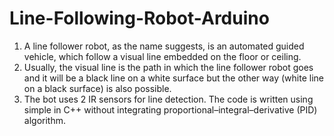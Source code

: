 # Line-Following-Robot-Arduino
1. A line follower robot, as the name suggests, is an automated guided vehicle, which follow a visual line embedded on the floor or ceiling. 
2. Usually, the visual line is the path in which the line follower robot goes and it will be a black line on a white surface but the other way (white line on a black surface) is also possible. 
3. The bot uses 2 IR sensors for line detection. The code is written using simple in C++ without integrating proportional–integral–derivative (PID) algorithm.
